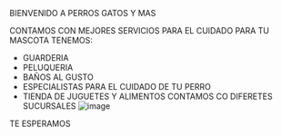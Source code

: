 BIENVENIDO A PERROS GATOS Y MAS 

CONTAMOS CON MEJORES SERVICIOS PARA EL CUIDADO PARA TU MASCOTA
TENEMOS:
  * GUARDERIA
  * PELUQUERIA 
  * BAÑOS AL GUSTO
  * ESPECIALISTAS PARA EL CUIDADO DE TU PERRO 
  * TIENDA DE JUGUETES Y ALIMENTOS 
 CONTAMOS CO DIFERETES SUCURSALES 
  ![image](https://user-images.githubusercontent.com/100168748/161639547-4d8f3555-fe9d-4bdf-9589-9e2aeb17b612.png)

  
  TE ESPERAMOS 
